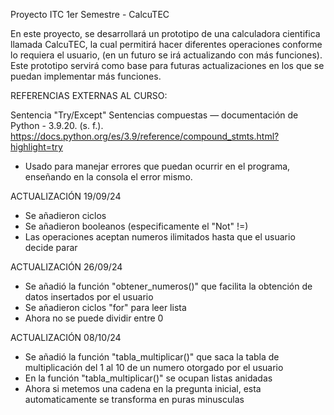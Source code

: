Proyecto ITC 1er Semestre - CalcuTEC

En este proyecto, se desarrollará un prototipo de una calculadora cientifica llamada CalcuTEC, la cual permitirá hacer diferentes operaciones conforme lo requiera el usuario, (en un futuro se irá actualizando con más funciones). Este prototipo servirá como base para futuras actualizaciones en los que se puedan implementar más funciones.

REFERENCIAS EXTERNAS AL CURSO:

Sentencia "Try/Except"
Sentencias compuestas — documentación de Python - 3.9.20. (s. f.). https://docs.python.org/es/3.9/reference/compound_stmts.html?highlight=try
+ Usado para manejar errores que puedan ocurrir en el programa, enseñando en la consola el error mismo.

ACTUALIZACIÓN 19/09/24
+ Se añadieron ciclos
+ Se añadieron booleanos (especificamente el "Not" !=)
+ Las operaciones aceptan numeros ilimitados hasta que el usuario decide parar

ACTUALIZACIÓN 26/09/24
+ Se añadió la función "obtener_numeros()" que facilita la obtención de datos insertados por el usuario
+ Se añadieron ciclos "for" para leer lista
+ Ahora no se puede dividir entre 0

ACTUALIZACIÓN 08/10/24
+ Se añadió la función "tabla_multiplicar()" que saca la tabla de multiplicación del 1 al 10 de un numero otorgado por el usuario
+ En la función "tabla_multiplicar()" se ocupan listas anidadas
+ Ahora si metemos una cadena en la pregunta inicial, esta automaticamente se transforma en puras minusculas
